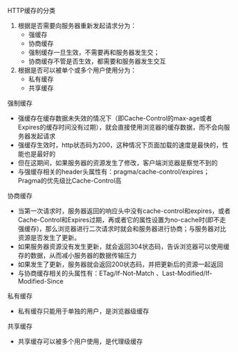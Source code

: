 HTTP缓存的分类

1. 根据是否需要向服务器重新发起请求分为：
   * 强缓存
   * 协商缓存
   * 强制缓存一旦生效，不需要再和服务器发生交；
   * 协商缓存不管是否生效，都需要和服务器发生交互
2. 根据是否可以被单个或多个用户使用分为：
   * 私有缓存
   * 共享缓存

强制缓存

* 强缓存在缓存数据未失效的情况下（即Cache-Control的max-age或者Expires的缓存时间没有过期），就会直接使用浏览器的缓存数据，而不会向服务器发起请求
* 强缓存生效时，http状态码为200，这种情况下页面加载的速度是最快的，性能也是最好的
* 但在这期间，如果服务器的资源发生了修改，客户端浏览器是察觉不到的
* 与强缓存相关的header头属性有：pragma/cache-control/expires；Pragma的优先级比Cache-Control高

协商缓存

* 当第一次请求时，服务器返回的响应头中没有cache-control和expires，或者Cache-Control和Expires过期，再或者它的属性设置为no-cache时(即不走强缓存)，那么浏览器进行二次请求时就会和服务器进行协商；与服务器对比资源是否发生了更新。
* 如果服务器资源没有发生更新，就会返回304状态码，告诉浏览器可以使用缓存的数据，从而减小服务器的数据传输压力
* 如果发生了更新，服务器就会返回200状态码，并把更新后的资源一起返回
* 与协商缓存相关的头属性有：ETag/If-Not-Match 、Last-Modified/If-Modified-Since

私有缓存

* 私有缓存只能用于单独的用户，是浏览器级缓存

共享缓存

* 共享缓存可以被多个用户使用，是代理级缓存